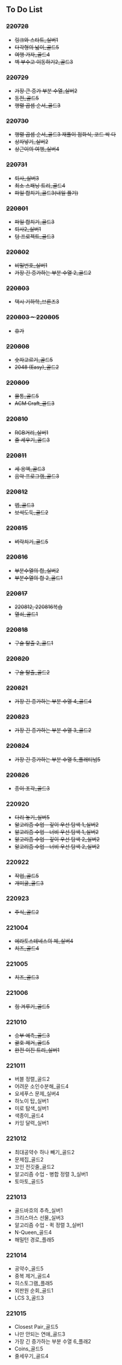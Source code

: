 ## To Do List

### ~~220728~~

-   ~~링크와 스타트\_실버1~~
-   ~~다각형의 넓이\_골드5~~
-   ~~여행 가자\_골드4~~
-   ~~벽 부수고 이동하기2\_골드3~~

### ~~220729~~

-   ~~가장 큰 증가 부분 수열\_실버2~~
-   ~~동전\_골드5~~
-   ~~행렬 곱셈 순서\_골드3~~

### ~~220730~~

-   ~~행렬 곱셈 순서\_골드3 재풀이 점화식, 코드 싹 다~~
-   ~~상자넣기\_실버2~~
-   ~~상근이의 여행\_실버4~~

### ~~220731~~

-   ~~퇴사\_실버3~~
-   ~~최소 스패닝 트리\_골드4~~
-   ~~파일 합치기\_골드3(내일 풀기)~~

### ~~220801~~

-   ~~파일 합치기\_골드3~~
-   ~~퇴사2\_실버1~~
-   ~~텀 프로젝트\_골드3~~

### ~~220802~~

-   ~~비밀번호\_실버1~~
-   ~~가장 긴 증가하는 부분 수열 2\_골드2~~

### ~~220803~~

-   ~~택시 기하학\_브론즈3~~

### ~~220803 ~ 220805~~

-   ~~휴가~~

### ~~220808~~

-   ~~숫자고르기\_골드5~~
-   ~~2048 (Easy)\_골드2~~

### ~~220809~~

-   ~~물통\_골드5~~
-   ~~ACM Craft\_골드3~~

### ~~220810~~

-   ~~RGB거리\_실버1~~
-   ~~줄 세우기\_골드3~~

### ~~220811~~

-   ~~세 용액\_골드3~~
-   ~~음악 프로그램\_골드3~~

### ~~220812~~

-   ~~앱\_골드3~~
-   ~~보석도둑\_골드2~~

### ~~220815~~

-   ~~벼락치기\_골드5~~

### ~~220816~~

-   ~~부분수열의 합\_실버2~~
-   ~~부분수열의 합 2\_골드1~~

### ~~220817~~

-   ~~220812, 220816복습~~
-   ~~열쇠\_골드1~~

### ~~220818~~

-   ~~구슬 탈출 2\_골드1~~

### ~~220820~~

-   ~~구슬 탈출\_골드2~~

### ~~220821~~

-   ~~가장 긴 증가하는 부분 수열 4\_골드4~~

### ~~220823~~

-   ~~가장 긴 증가하는 부분 수열 3\_골드2~~

### ~~220824~~

-   ~~가장 긴 증가하는 부분 수열 5\_플래티넘5~~

### ~~220826~~

-   ~~종이 조각\_골드3~~

### 220920

-   ~~다리 놓기\_실버5~~
-   ~~알고리즘 수업 - 깊이 우선 탐색 1\_실버2~~
-   ~~알고리즘 수업 - 너비 우선 탐색 1\_실버2~~
-   ~~알고리즘 수업 - 깊이 우선 탐색 2\_실버2~~
-   ~~알고리즘 수업 - 너비 우선 탐색 2\_실버2~~

### 220922

-   ~~작업\_골드5~~
-   ~~개미굴\_골드3~~

### 220923

-   ~~주식\_골드2~~

### 221004

-   ~~에라토스테네스의 체\_실버4~~
-   ~~치즈\_골드4~~

### 221005

-   ~~치즈\_골드3~~

### 221006

-   ~~힘 겨루기\_골드5~~

### 221010

-   ~~승부 예측\_골드3~~
-   ~~괄호 제거\_골드5~~
-   ~~완전 이진 트리\_실버1~~

### 221011

-   버블 정렬\_골드2
-   어려운 소인수분해\_골드4
-   요세푸스 문제\_실버4
-   하노이 탑\_실버1
-   미로 탐색\_실버1
-   색종이\_골드4
-   카잉 달력\_실버1

### 221012

-   최대공약수 하나 빼기\_골드2
-   문제집\_골드2
-   꼬인 전깃줄\_골드2
-   알고리즘 수업 - 병합 정렬 3\_실버1
-   토마토\_골드5

### 221013

-   골드바흐의 추측\_실버1
-   크리스마스 선물\_실버3
-   알고리즘 수업 - 퀵 정렬 3\_실버1
-   N-Queen\_골드4
-   해밀턴 경로\_플래5

### 221014

-   공약수\_골드5
-   중복 제거\_골드4
-   히스토그램\_플래5
-   외판원 순회\_골드1
-   LCS 3\_골드3

### 221015

-   Closest Pair\_골드5
-   나만 안되는 연애\_골드3
-   가장 긴 증가하는 부분 수열 6\_플래2
-   Coins\_골드5
-   줄세우기\_골드4
